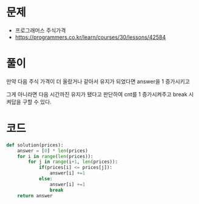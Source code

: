 # 문제
- 프로그래머스 주식가격
- https://programmers.co.kr/learn/courses/30/lessons/42584

# 풀이
만약 다음 주식 가격이 더 올랐거나 같아서 유지가 되었다면 answer을 1 증가시키고 <br/>

그게 아니라면 다음 시간까진 유지가 됐다고 판단하여 cnt를 1 증가시켜주고 break 시켜답을 구할 수 있다.


# 코드
```python
def solution(prices):
    answer = [0] * len(prices)
    for i in range(len(prices)):
        for j in range(i+1, len(prices)):
            if(prices[i] <= prices[j]):
                answer[i] +=1
            else:
                answer[i] +=1
                break
    return answer
```
